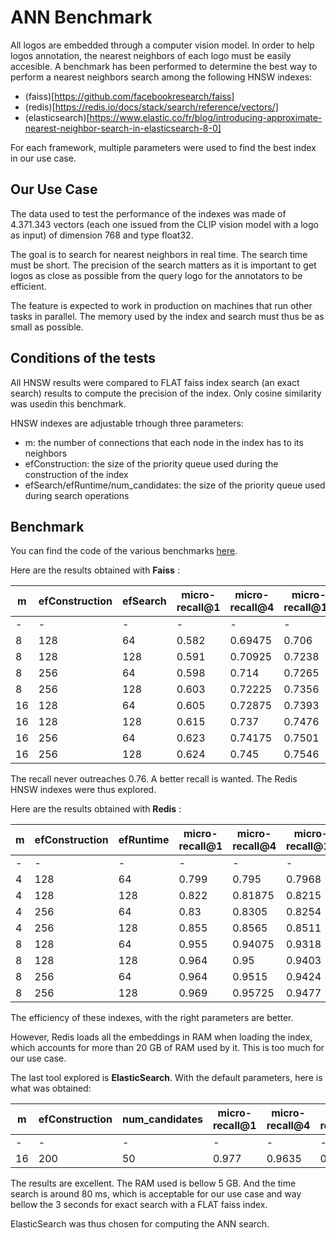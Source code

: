 # ANN Benchmark

All logos are embedded through a computer vision model.
In order to help logos annotation, the nearest neighbors of each logo must be easily accesible.
A benchmark has been performed to determine the best way to perform a nearest neighbors search among the following HNSW indexes:

- (faiss)[https://github.com/facebookresearch/faiss]
- (redis)[https://redis.io/docs/stack/search/reference/vectors/]
- (elasticsearch)[https://www.elastic.co/fr/blog/introducing-approximate-nearest-neighbor-search-in-elasticsearch-8-0]

For each framework, multiple parameters were used to find the best index in our use case.

## Our Use Case

The data used to test the performance of the indexes was made of 4.371.343 vectors (each one issued from the CLIP vision model with a logo as input) of dimension 768 and type float32.

The goal is to search for nearest neighbors in real time.
The search time must be short.
The precision of the search matters as it is important to get logos as close as possible from the query logo for the annotators to be efficient.

The feature is expected to work in production on machines that run other tasks in parallel.
The memory used by the index and search must thus be as small as possible.

## Conditions of the tests

All HNSW results were compared to FLAT faiss index search (an exact search) results to compute the precision of the index.
Only cosine similarity was usedin this benchmark.

HNSW indexes are adjustable trhough three parameters:

- m: the number of connections that each node in the index has to its neighbors
- efConstruction:  the size of the priority queue used during the construction of the index
- efSearch/efRuntime/num_candidates: the size of the priority queue used during search operations

## Benchmark

You can find the code of the various benchmarks [here](https://github.com/openfoodfacts/openfoodfacts-ai/tree/develop/logo-ann/benchmarks/ANN_benchmark).

Here are the results obtained with **Faiss** :

| m  | efConstruction | efSearch | micro-recall@1 | micro-recall@4 | micro-recall@10 | micro-recall@50 | micro-recall@100 |
|----|----------------|----------|----------------|----------------|-----------------|-----------------|------------------|
| -  | -              | -        | -              | -              | -               | -               | -                |
| 8  | 128            | 64       | 0.582          | 0.69475        | 0.706           | 0.70754         | 0.6829           |
| 8  | 128            | 128      | 0.591          | 0.70925        | 0.7238          | 0.72874         | 0.72166          |
| 8  | 256            | 64       | 0.598          | 0.714          | 0.7265          | 0.72542         | 0.70022          |
| 8  | 256            | 128      | 0.603          | 0.72225        | 0.7356          | 0.74082         | 0.7346           |
| 16 | 128            | 64       | 0.605          | 0.72875        | 0.7393          | 0.74212         | 0.72658          |
| 16 | 128            | 128      | 0.615          | 0.737          | 0.7476          | 0.75206         | 0.74833          |
| 16 | 256            | 64       | 0.623          | 0.74175        | 0.7501          | 0.75244         | 0.73805          |
| 16 | 256            | 128      | 0.624          | 0.745          | 0.7546          | 0.7581          | 0.75509          |

The recall never outreaches 0.76. 
A better recall is wanted.
The Redis HNSW indexes were thus explored.

Here are the results obtained with **Redis** :

| m | efConstruction | efRuntime | micro-recall@1 | micro-recall@4 | micro-recall@10 | micro-recall@50 | micro-recall@100 |
|---|----------------|-----------|----------------|----------------|-----------------|-----------------|------------------|
| - | -              | -         | -              | -              | -               | -               | -                |
| 4 | 128            | 64        | 0.799          | 0.795          | 0.7968          | 0.76916         | 0.72839          |
| 4 | 128            | 128       | 0.822          | 0.81875        | 0.8215          | 0.79918         | 0.76812          |
| 4 | 256            | 64        | 0.83           | 0.8305         | 0.8254          | 0.79126         | 0.74795          |
| 4 | 256            | 128       | 0.855          | 0.8565         | 0.8511          | 0.82204         | 0.78854          |
| 8 | 128            | 64        | 0.955          | 0.94075        | 0.9318          | 0.90614         | 0.88248          |
| 8 | 128            | 128       | 0.964          | 0.95           | 0.9403          | 0.91784         | 0.90007          |
| 8 | 256            | 64        | 0.964          | 0.9515         | 0.9424          | 0.91672         | 0.89339          |
| 8 | 256            | 128       | 0.969          | 0.95725        | 0.9477          | 0.92514         | 0.90855          |

The efficiency of these indexes, with the right parameters are better.

However, Redis loads all the embeddings in RAM when loading the index, which accounts for more than 20 GB of RAM used by it.
This is too much for our use case.

The last tool explored is **ElasticSearch**.
With the default parameters, here is what was obtained:

| m  | efConstruction | num_candidates | micro-recall@1 | micro-recall@4 | micro-recall@10 | micro-recall@50 | micro-recall@100 |
|----|----------------|----------------|----------------|----------------|-----------------|-----------------|------------------|
| -  | -              | -              | -              | -              | -               | -               | -                |
| 16 | 200            | 50             | 0.977          | 0.9635         | 0.9533          | 0.93832         | 0.93512          |

The results are excellent. 
The RAM used is bellow 5 GB.
And the time search is around 80 ms, which is acceptable for our use case and way bellow the 3 seconds for exact search with a FLAT faiss index.

ElasticSearch was thus chosen for computing the ANN search.